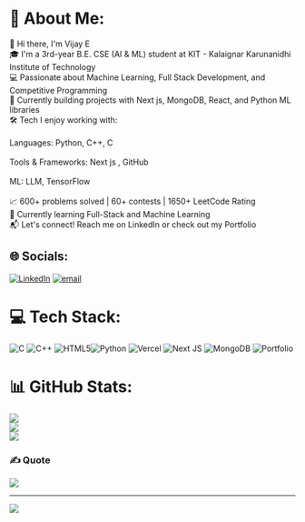 # 💫 About Me:
👋 Hi there, I'm Vijay E<br>🎓 I'm a 3rd-year B.E. CSE (AI & ML) student at KIT - Kalaignar Karunanidhi Institute of Technology<br>💻 Passionate about Machine Learning, Full Stack Development, and Competitive Programming<br>🚀 Currently building projects with Next js, MongoDB, React, and Python ML libraries<br>🛠️ Tech I enjoy working with:<br><br>Languages: Python, C++, C<br><br>Tools & Frameworks: Next js , GitHub<br><br>ML: LLM, TensorFlow<br><br>📈 600+ problems solved | 60+ contests | 1650+ LeetCode Rating<br>🌱 Currently learning Full-Stack and Machine Learning<br>📬 Let's connect! Reach me on LinkedIn or check out my Portfolio


## 🌐 Socials:
[![LinkedIn](https://img.shields.io/badge/LinkedIn-%230077B5.svg?logo=linkedin&logoColor=white)](https://linkedin.com/in/https://www.linkedin.com/in/vj-e/) [![email](https://img.shields.io/badge/Email-D14836?logo=gmail&logoColor=white)](mailto:kit27.am57@gmail.com) 

# 💻 Tech Stack:
![C](https://img.shields.io/badge/c-%2300599C.svg?style=for-the-badge&logo=c&logoColor=white) ![C++](https://img.shields.io/badge/c++-%2300599C.svg?style=for-the-badge&logo=c%2B%2B&logoColor=white) ![HTML5](https://img.shields.io/badge/html5-%23E34F26.svg?style=for-the-badge&logo=html5&logoColor=white)![Python](https://img.shields.io/badge/python-3670A0?style=for-the-badge&logo=python&logoColor=ffdd54) ![Vercel](https://img.shields.io/badge/vercel-%23000000.svg?style=for-the-badge&logo=vercel&logoColor=white) ![Next JS](https://img.shields.io/badge/Next-black?style=for-the-badge&logo=next.js&logoColor=white) ![MongoDB](https://img.shields.io/badge/MongoDB-%234ea94b.svg?style=for-the-badge&logo=mongodb&logoColor=white) ![Portfolio](https://img.shields.io/badge/Portfolio-%23000000.svg?style=for-the-badge&logo=firefox&logoColor=#FF7139)
# 📊 GitHub Stats:
![](https://github-readme-stats.vercel.app/api?username=VJ-E&theme=shadow_blue&hide_border=false&include_all_commits=true&count_private=false)<br/>
![](https://nirzak-streak-stats.vercel.app/?user=VJ-E&theme=shadow_blue&hide_border=false)<br/>
![](https://github-readme-stats.vercel.app/api/top-langs/?username=VJ-E&theme=shadow_blue&hide_border=false&include_all_commits=true&count_private=false&layout=compact)

### ✍️ Quote
![](https://quotes-github-readme.vercel.app/api?type=horizontal&theme=dark)

---
[![](https://visitcount.itsvg.in/api?id=VJ-E&icon=0&color=0)](https://visitcount.itsvg.in)

<!-- Proudly created with GPRM ( https://gprm.itsvg.in ) -->
